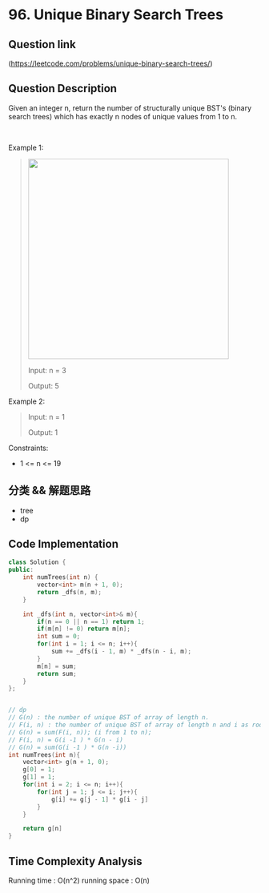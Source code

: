 # 96. Unique Binary Search Trees

## Question link
(https://leetcode.com/problems/unique-binary-search-trees/)

## Question Description
Given an integer n, return the number of structurally unique BST's (binary search trees) which has exactly n nodes of unique values from 1 to n.

<br/>

Example 1:
> <img src="https://assets.leetcode.com/uploads/2021/01/18/uniquebstn3.jpg" width="400" />
>
> Input: n = 3
>
> Output: 5

Example 2:
>
>
> Input: n = 1
>
> Output: 1

Constraints:
- 1 <= n <= 19

## 分类 && 解题思路
- tree
- dp

## Code Implementation
```c++
class Solution {
public:
    int numTrees(int n) {
        vector<int> m(n + 1, 0);
        return _dfs(n, m);
    }

    int _dfs(int n, vector<int>& m){
        if(n == 0 || n == 1) return 1;
        if(m[n] != 0) return m[n];
        int sum = 0;
        for(int i = 1; i <= n; i++){
            sum += _dfs(i - 1, m) * _dfs(n - i, m);
        }
        m[n] = sum;
        return sum;
    }
};


// dp
// G(n) : the number of unique BST of array of length n.
// F(i, n) : the number of unique BST of array of length n and i as root.
// G(n) = sum(F(i, n)); (i from 1 to n);
// F(i, n) = G(i -1 ) * G(n - i)
// G(n) = sum(G(i -1 ) * G(n -i))
int numTrees(int n){
    vector<int> g(n + 1, 0);
    g[0] = 1;
    g[1] = 1;
    for(int i = 2; i <= n; i++){
        for(int j = 1; j <= i; j++){
            g[i] += g[j - 1] * g[i - j]
        }
    }

    return g[n]
}
```

## Time Complexity Analysis
Running time  : O(n^2)
running space : O(n)